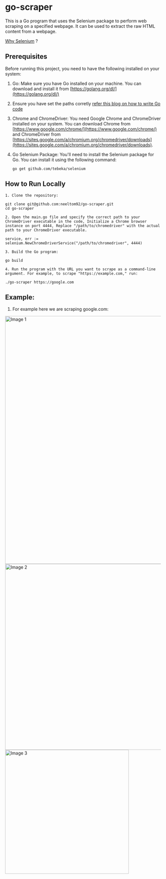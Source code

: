 # go-scraper

This is a Go program that uses the Selenium package to perform web scraping on a specified webpage. It can be used to extract the raw HTML content from a webpage.

[Why Selenium](https://www.browserstack.com/guide/web-scraping-using-selenium-python#:~:text=Web%20Scraping%20with%20Selenium%20allows%20you%20to%20gather%20all%20the%20required%20data%20using%20Selenium%20Webdriver%20Browser%20Automation.%20Selenium%20crawls%20the%20target%20URL%20webpage%20and%20gathers%20data%20at%20scale.%20This%20article%20demonstrates%20how%20to%20do%20web%20scraping%20using%20Selenium) ?

## Prerequisites

Before running this project, you need to have the following installed on your system:

1. Go: Make sure you have Go installed on your machine. You can download and install it from [https://golang.org/dl/](https://golang.org/dl/)

2. Ensure you have set the paths corretly [refer this blog on how to write Go code](https://go.dev/doc/code)

3. Chrome and ChromeDriver: You need Google Chrome and ChromeDriver installed on your system. You can download Chrome from [https://www.google.com/chrome/](https://www.google.com/chrome/) and ChromeDriver from [https://sites.google.com/a/chromium.org/chromedriver/downloads](https://sites.google.com/a/chromium.org/chromedriver/downloads).

4. Go Selenium Package: You'll need to install the Selenium package for Go. You can install it using the following command:

   ```shell
   go get github.com/tebeka/selenium

## How to Run Locally


  ```shell
1. Clone the repository:

git clone git@github.com:neeltom92/go-scraper.git
cd go-scraper

2. Open the main.go file and specify the correct path to your ChromeDriver executable in the code, Initialize a Chrome browser instance on port 4444, Replace "/path/to/chromedriver" with the actual path to your ChromeDriver executable.

service, err := selenium.NewChromeDriverService("/path/to/chromedriver", 4444)

3. Build the Go program:

go build

4. Run the program with the URL you want to scrape as a command-line argument. For example, to scrape "https://example.com," run:

./go-scraper https://google.com

```

## Example:


1. For example here we are scraping google.com:

<img src="https://github.com/neeltom92/go-scraper/assets/26869835/507be5cb-320b-45aa-9d20-1e3ec6bda4a5" width="800" alt="Image 1">
<img src="https://github.com/neeltom92/go-scraper/assets/26869835/5fe73e93-1c99-4260-9f59-296c15f7f4a7" width="600" alt="Image 2">
<img src="https://github.com/neeltom92/go-scraper/assets/26869835/a4588769-c93a-4924-8072-2cfeebc0ae2c" width="400" alt="Image 3">



